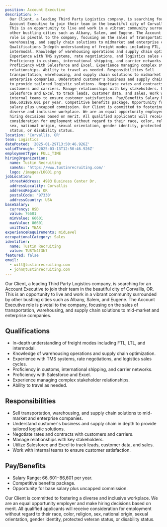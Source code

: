 ```yaml
---
position: Account Executive
description: >-
  Our Client, a leading Third Party Logistics company, is searching for an
  Account Executive to join their team in the beautiful city of Corvallis, OR.
  This is an opportunity to live and work in a vibrant community surrounded by
  other bustling cities such as Albany, Salem, and Eugene. The Account Executive
  role is pivotal to the company, focusing on the sales of transportation,
  warehousing, and supply chain solutions to midmarket and enterprise companies.
  Qualifications Indepth understanding of freight modes including FTL, LTL, and
  intermodal. Knowledge of warehousing operations and supply chain optimization.
  Experience with TMS systems, rate negotiations, and logistics sales cycles.
  Proficiency in customs, international shipping, and carrier networks.
  Proficiency with Salesforce and Excel. Experience managing complex stakeholder
  relationships. Ability to travel as needed. Responsibilities Sell
  transportation, warehousing, and supply chain solutions to midmarket and
  enterprise companies. Understand customer's business and supply chain in depth
  to provide tailored logistic solutions. Negotiate rates and contracts with
  customers and carriers. Manage relationships with key stakeholders. Utilize
  Salesforce and Excel to track leads, customer data, and sales. Work with
  internal teams to ensure customer satisfaction. Pay/Benefits Salary Range:
  $66,601$86,601 per year. Competitive benefits package. Opportunity for base
  salary plus uncapped commission. Our Client is committed to fostering a
  diverse and inclusive workplace. We are an equal opportunity employer and make
  hiring decisions based on merit. All qualified applicants will receive
  consideration for employment without regard to their race, color, religion,
  sex, national origin, sexual orientation, gender identity, protected veteran
  status, or disability status.
location: 'Corvallis, OR'
team: Logistics
datePosted: '2025-01-29T13:50:46.926Z'
validThrough: '2025-03-13T12:50:46.926Z'
employmentType: FULL_TIME
hiringOrganization:
  name: Tustin Recruiting
  sameAs: 'https://www.tustinrecruiting.com/'
  logo: /images/LOGO1.png
jobLocation:
  streetAddress: 4983 Business Center Dr.
  addressLocality: Corvallis
  addressRegion: OR
  postalCode: '97330'
  addressCountry: USA
baseSalary:
  currency: USD
  value: 76601
  minValue: 66601
  maxValue: 86601
  unitText: YEAR
experienceRequirements: midLevel
occupationalCategory: Sales
identifier:
  name: Tustin Recruiting
  value: TUSTk4f3h7
featured: false
email:
  - will@tustinrecruiting.com
  - john@tustinrecruiting.com
---
```




Our Client, a leading Third Party Logistics company, is searching for an Account Executive to join their team in the beautiful city of Corvallis, OR. This is an opportunity to live and work in a vibrant community surrounded by other bustling cities such as Albany, Salem, and Eugene. The Account Executive role is pivotal to the company, focusing on the sales of transportation, warehousing, and supply chain solutions to mid-market and enterprise companies. 

## Qualifications
* In-depth understanding of freight modes including FTL, LTL, and intermodal.
* Knowledge of warehousing operations and supply chain optimization.
* Experience with TMS systems, rate negotiations, and logistics sales cycles.
* Proficiency in customs, international shipping, and carrier networks.
* Proficiency with Salesforce and Excel.
* Experience managing complex stakeholder relationships.
* Ability to travel as needed.

## Responsibilities
* Sell transportation, warehousing, and supply chain solutions to mid-market and enterprise companies.
* Understand customer's business and supply chain in depth to provide tailored logistic solutions.
* Negotiate rates and contracts with customers and carriers.
* Manage relationships with key stakeholders.
* Utilize Salesforce and Excel to track leads, customer data, and sales.
* Work with internal teams to ensure customer satisfaction.

## Pay/Benefits
* Salary Range: $66,601-$86,601 per year.
* Competitive benefits package.
* Opportunity for base salary plus uncapped commission.

Our Client is committed to fostering a diverse and inclusive workplace. We are an equal opportunity employer and make hiring decisions based on merit. All qualified applicants will receive consideration for employment without regard to their race, color, religion, sex, national origin, sexual orientation, gender identity, protected veteran status, or disability status.
